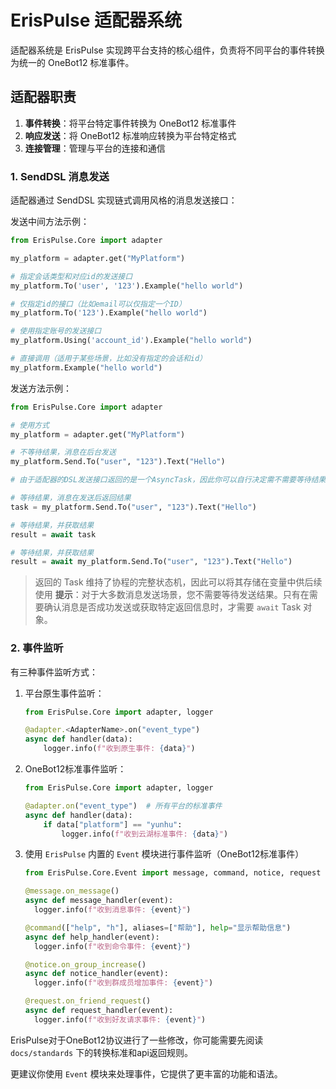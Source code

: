 # ErisPulse 适配器系统

适配器系统是 ErisPulse 实现跨平台支持的核心组件，负责将不同平台的事件转换为统一的 OneBot12 标准事件。

## 适配器职责

1. **事件转换**：将平台特定事件转换为 OneBot12 标准事件
2. **响应发送**：将 OneBot12 标准响应转换为平台特定格式
3. **连接管理**：管理与平台的连接和通信


### 1. SendDSL 消息发送

适配器通过 SendDSL 实现链式调用风格的消息发送接口：

发送中间方法示例：
```python
from ErisPulse.Core import adapter

my_platform = adapter.get("MyPlatform")

# 指定会话类型和对应id的发送接口
my_platform.To('user', '123').Example("hello world")

# 仅指定id的接口（比如email可以仅指定一个ID）
my_platform.To('123').Example("hello world")

# 使用指定账号的发送接口
my_platform.Using('account_id').Example("hello world")

# 直接调用（适用于某些场景，比如没有指定的会话和id）
my_platform.Example("hello world")
```

发送方法示例：
```python
from ErisPulse.Core import adapter

# 使用方式
my_platform = adapter.get("MyPlatform")

# 不等待结果，消息在后台发送
my_platform.Send.To("user", "123").Text("Hello")

# 由于适配器的DSL发送接口返回的是一个AsyncTask，因此你可以自行决定需不需要等待结果

# 等待结果，消息在发送后返回结果
task = my_platform.Send.To("user", "123").Text("Hello")

# 等待结果，并获取结果
result = await task

# 等待结果，并获取结果
result = await my_platform.Send.To("user", "123").Text("Hello")
```
> 返回的 Task 维持了协程的完整状态机，因此可以将其存储在变量中供后续使用 
> **提示**：对于大多数消息发送场景，您不需要等待发送结果。只有在需要确认消息是否成功发送或获取特定返回信息时，才需要 `await` Task 对象。


### 2. 事件监听

有三种事件监听方式：

1. 平台原生事件监听：
   ```python
   from ErisPulse.Core import adapter, logger
   
   @adapter.<AdapterName>.on("event_type")
   async def handler(data):
       logger.info(f"收到原生事件: {data}")
   ```

2. OneBot12标准事件监听：
   ```python
   from ErisPulse.Core import adapter, logger

   @adapter.on("event_type")  # 所有平台的标准事件
   async def handler(data):
       if data["platform"] == "yunhu":
           logger.info(f"收到云湖标准事件: {data}")
   ```

3. 使用 `ErisPulse` 内置的 `Event` 模块进行事件监听（OneBot12标准事件）
    ```python
    from ErisPulse.Core.Event import message, command, notice, request

    @message.on_message()
    async def message_handler(event):
      logger.info(f"收到消息事件: {event}")

    @command(["help", "h"], aliases=["帮助"], help="显示帮助信息")
    async def help_handler(event):
      logger.info(f"收到命令事件: {event}")

    @notice.on_group_increase()
    async def notice_handler(event):
      logger.info(f"收到群成员增加事件: {event}")
    
    @request.on_friend_request()
    async def request_handler(event):
      logger.info(f"收到好友请求事件: {event}")
    ```

ErisPulse对于OneBot12协议进行了一些修改，你可能需要先阅读 `docs/standards` 下的转换标准和api返回规则。


更建议你使用 `Event` 模块来处理事件，它提供了更丰富的功能和语法。
